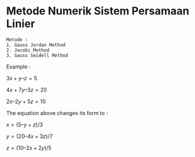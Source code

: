 # Metode Numerik Sistem Persamaan Linier
```
Metode :
1. Gauss Jordan Method
2. Jacobi Method
3. Gauss Seidell Method
```
Example : 

$3x + y – z = 5$

$4x + 7y – 3z = 20$

$2x – 2y + 5z = 10$

The equation above changes its form to :

$x = (5 – y + z)/3$

$y = (20 – 4x + 3z)/7$

$z = (10 – 2x + 2y)/5$
